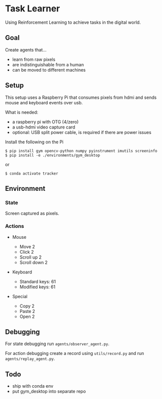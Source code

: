 # Task Learner
Using Reinforcement Learning to achieve tasks in the digital world.

## Goal
Create agents that...
- learn from raw pixels
- are indistinguishable from a human
- can be moved to different machines

## Setup

This setup uses a Raspberry Pi that consumes pixels from hdmi and sends mouse and keyboard events over usb.

What is needed:
- a raspberry pi with OTG (4/zero)
- a usb-hdmi video capture card
- optional: USB split power cable, is required if there are power issues

Install the following on the Pi
```
$ pip install gym opencv-python numpy pyinstrument imutils screeninfo
$ pip install -e ./environments/gym_desktop 
```
or

```
$ conda activate tracker
```



## Environment
### State
Screen captured as pixels.

### Actions
- Mouse
    - Move 2
    - Click 2
    - Scroll up 2 
    - Scroll down 2

- Keyboard
    - Standard keys: 61     
    - Modified keys: 61

- Special
    - Copy 2
    - Paste 2
    - Open 2

## Debugging
For state debugging run `agents/observer_agent.py`.

For action debugging create a record using `utils/record.py` and run `agents/replay_agent.py`.

## Todo
- ship with conda env
- put gym_desktop into separate repo